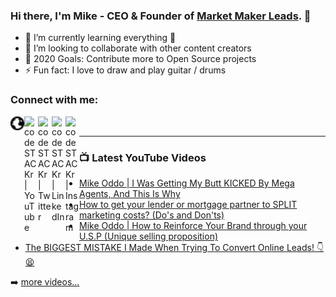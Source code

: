 ### Hi there, I'm Mike - CEO & Founder of [Market Maker Leads][website]. 👋


- 🌱 I’m currently learning everything 🤣
- 👯 I’m looking to collaborate with other content creators
- 🥅 2020 Goals: Contribute more to Open Source projects
- ⚡ Fun fact: I love to draw and play guitar / drums

### Connect with me:

[<img align="left" alt="marketmakerleads.com" width="22px" src="https://raw.githubusercontent.com/iconic/open-iconic/master/svg/globe.svg" />][website]
[<img align="left" alt="codeSTACKr | YouTube" width="22px" src="https://cdn.jsdelivr.net/npm/simple-icons@v3/icons/youtube.svg" />][youtube]
[<img align="left" alt="codeSTACKr | Twitter" width="22px" src="https://cdn.jsdelivr.net/npm/simple-icons@v3/icons/twitter.svg" />][twitter]
[<img align="left" alt="codeSTACKr | LinkedIn" width="22px" src="https://cdn.jsdelivr.net/npm/simple-icons@v3/icons/linkedin.svg" />][linkedin]
[<img align="left" alt="codeSTACKr | Instagram" width="22px" src="https://cdn.jsdelivr.net/npm/simple-icons@v3/icons/instagram.svg" />][instagram]

<br />

---

### 📺 Latest YouTube Videos

<!-- YOUTUBE:START -->
- [Mike Oddo | I Was Getting My Butt KICKED By Mega Agents, And This Is Why](https://www.youtube.com/watch?v=Qvqntn6FRUU&t=1s)
- [How to get your lender or mortgage partner to SPLIT marketing costs? (Do's and Don'ts)](https://www.youtube.com/watch?v=ELdpnEPkQT0)
- [Mike Oddo | How to Reinforce Your Brand through your U.S.P (Unique selling proposition)](https://www.youtube.com/watch?v=t4AKFvyWw0Y)
- [The BIGGEST MISTAKE I Made When Trying To Convert Online Leads! 👇 😫](https://www.youtube.com/watch?v=Ex4oq5baG7A&t=1s )
<!-- YOUTUBE:END -->

➡️ [more videos...](https://www.youtube.com/channel/UCJyUM2QMQE_Pgi_ZvCgU7AA)


[website]: https://www.marketmakerleads.com/
[twitter]: https://twitter.com/marketmakercall
[youtube]: https://www.youtube.com/channel/UCJyUM2QMQE_Pgi_ZvCgU7AA
[instagram]: https://www.instagram.com/marketmakerre
[linkedin]: https://www.linkedin.com/company/market-maker-leads/
